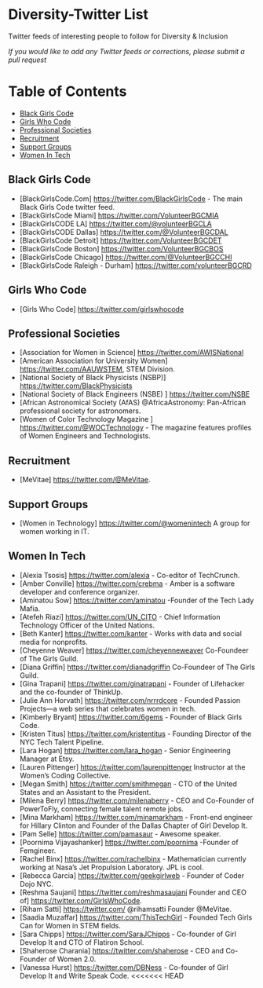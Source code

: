 # Diversity-Twitter List

Twitter feeds of interesting people to follow for Diversity & Inclusion

_If you would like to add any Twitter feeds or corrections, please submit a pull request_

Table of Contents
=================

- [Black Girls Code](#black-girls-code)
- [Girls Who Code](#girls-who-code)
- [Professional Societies](#professional-societies)
- [Recruitment](#recruitment)
- [Support Groups](#support-groups)
- [Women In Tech](#women-in-tech)
	
## Black Girls Code
* [BlackGirlsCode.Com] https://twitter.com/BlackGirlsCode - The main Black Girls Code twitter feed.
* [BlackGirlsCode Miami] ‏https://twitter.com/VolunteerBGCMIA  
* [BlackGirlsCODE LA] ‏https://twitter.com/@volunteerBGCLA
* [BlackGirlsCODE Dallas] ‏https://twitter.com/@VolunteerBGCDAL
* [BlackGirlsCode Detroit] ‏https://twitter.com/VolunteerBGCDET
* [BlackGirlsCode Boston] https://twitter.com/VolunteerBGCBOS
* [BlackGirlsCode Chicago] ‏https://twitter.com/@VolunteerBGCCHI
* [BlackGirlsCode Raleigh - Durham]  https://twitter.com/volunteerBGCRD  

## Girls Who Code
* [Girls Who Code] ‏https://twitter.com/girlswhocode

## Professional Societies

* [Association for Women in Science] ‏https://twitter.com/AWISNational
* [American Association for University Women] ‏https://twitter.com/AAUWSTEM, STEM Division.
* [National Society of Black Physicists (NSBP)] ‏https://twitter.com/BlackPhysicists
* [National Society of Black Engineers (NSBE) ] ‏https://twitter.com/NSBE
* [African Astronomical Society (AfAS) @AfricaAstronomy: Pan-African professional society for astronomers.
* [Women of Color Technology Magazine ] ‏https://twitter.com/@WOCTechnology - The magazine features profiles of Women Engineers and Technologists. 

## Recruitment
* [MeVitae]  ‏https://twitter.com/@MeVitae.

## Support Groups
* [Women in Technology] ‏https://twitter.com/@womenintech A group for women working in IT. 


## Women In Tech
* [Alexia Tsosis] ‏https://twitter.com/alexia - Co-editor of TechCrunch.
* [Amber Conville] ‏https://twitter.com/crebma - Amber is a software developer and conference organizer.
* [Aminatou Sow] ‏https://twitter.com/aminatou -Founder of the Tech Lady Mafia.
* [Atefeh Riazi] ‏https://twitter.com/UN_CITO - Chief Information Technology Officer of the United Nations.
* [Beth Kanter] ‏https://twitter.com/kanter - Works with data and social media for nonprofits.
* [Cheyenne Weaver] ‏https://twitter.com/cheyenneweaver Co-Foundeer of The Girls Guild.
* [Diana Griffin] ‏https://twitter.com/dianadgriffin Co-Foundeer of The Girls Guild.
* [Gina Trapani] ‏https://twitter.com/ginatrapani - Founder of Lifehacker and the co-founder of ThinkUp.
* [Julie Ann Horvath] ‏https://twitter.com/nrrrdcore - Founded Passion Projects—a web series that celebrates women in tech.
* [Kimberly Bryant] ‏https://twitter.com/6gems - Founder of Black Girls Code.
* [Kristen Titus] ‏https://twitter.com/kristentitus - Founding Director of the NYC Tech Talent Pipeline.
* [Lara Hogan] ‏https://twitter.com/lara_hogan - Senior Engineering Manager at Etsy.
* [Lauren Pittenger] ‏https://twitter.com/laurenpittenger Instructor at the Women’s Coding Collective.
* [Megan Smith] ‏https://twitter.com/smithmegan - CTO of the United States and an Assistant to the President.
* [Milena Berry] ‏https://twitter.com/milenaberry - CEO and Co-Founder of PowerToFly, connecting female talent remote jobs.
* [Mina Markham] ‏https://twitter.com/minamarkham - Front-end engineer for Hillary Clinton and Founder of the Dallas Chapter of Girl Develop It.
* [Pam Selle] ‏https://twitter.com/pamasaur - Awesome speaker.
* [Poornima Vijayashanker] ‏https://twitter.com/poornima -Founder of Femgineer.
* [Rachel Binx] ‏https://twitter.com/rachelbinx - Mathematician currently working at Nasa’s Jet Propulsion Laboratory. JPL is cool.
* [Rebecca Garcia] ‏https://twitter.com/geekgirlweb - Founder of Coder Dojo NYC.
* [Reshma Saujani] ‏https://twitter.com/reshmasaujani  Founder and CEO of] ‏https://twitter.com/GirlsWhoCode.
* [Riham Satti] ‏https://twitter.com/ @rihamsatti  Founder @MeVitae.
* [Saadia Muzaffar] ‏https://twitter.com/ThisTechGirl - Founded Tech Girls Can for Women in STEM fields.
* [Sara Chipps] ‏https://twitter.com/SaraJChipps - Co-founder of Girl Develop It and CTO of Flatiron School.
* [Shaherose Charania] ‏https://twitter.com/shaherose -  CEO and Co-Founder of Women 2.0.
* [Vanessa Hurst] ‏https://twitter.com/DBNess - Co-founder of Girl Develop It and Write Speak Code.
<<<<<<< HEAD
       
